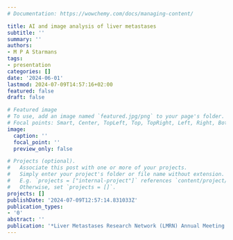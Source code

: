 ```yaml
---
# Documentation: https://wowchemy.com/docs/managing-content/

title: AI and image analysis of liver metastases
subtitle: ''
summary: ''
authors:
- M P A Starmans
tags:
- presentation
categories: []
date: '2024-06-01'
lastmod: 2024-07-09T14:57:16+02:00
featured: false
draft: false

# Featured image
# To use, add an image named `featured.jpg/png` to your page's folder.
# Focal points: Smart, Center, TopLeft, Top, TopRight, Left, Right, BottomLeft, Bottom, BottomRight.
image:
  caption: ''
  focal_point: ''
  preview_only: false

# Projects (optional).
#   Associate this post with one or more of your projects.
#   Simply enter your project's folder or file name without extension.
#   E.g. `projects = ["internal-project"]` references `content/project/deep-learning/index.md`.
#   Otherwise, set `projects = []`.
projects: []
publishDate: '2024-07-09T12:57:14.831033Z'
publication_types:
- '0'
abstract: ''
publication: '*Liver Metastases Research Network (LMRN) Annual Meeting 2024*'
---
```

